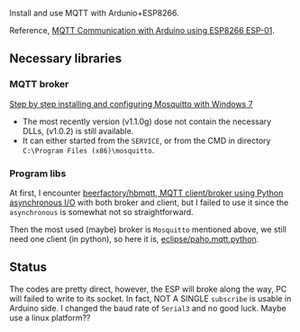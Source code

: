 Install and use MQTT with Ardunio+ESP8266.


Reference, [MQTT Communication with Arduino using ESP8266 ESP-01](https://sonyarouje.com/2016/03/15/mqtt-communication-with-arduino-using-esp8266-esp-01/).

## Necessary libraries

### MQTT broker

[Step by step installing and configuring Mosquitto with Windows 7](https://sivatechworld.wordpress.com/2015/06/11/step-by-step-installing-and-configuring-mosquitto-with-windows-7/)

* The most recently version (v1.1.0g) dose not contain the necessary DLLs, (v1.0.2) is still available.
* It can either started from the `SERVICE`, or from the CMD in directory `C:\Program Files (x86)\mosquitto`.

### Program libs

At first, I encounter [beerfactory/hbmqtt, MQTT client/broker using Python asynchronous I/O](https://github.com/beerfactory/hbmqtt) with both broker and client, but I failed to use it since the `asynchronous` is somewhat not so straightforward.

Then the most used (maybe) broker is `Mosquitto` mentioned above, we still need one client (in python), so here it is, [eclipse/paho.mqtt.python](https://github.com/eclipse/paho.mqtt.python).

## Status

The codes are pretty direct, however, the ESP will broke along the way, PC will failed to write to its socket. In fact, NOT A SINGLE `subscribe` is usable in Arduino side. I changed the baud rate of `Serial3` and no good luck. Maybe use a linux platform??

